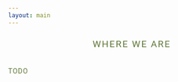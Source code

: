 ```yaml
---
layout: main
---
```



<style>
    .section-header {
        margin: 24px 0 0 0;
        text-align: center;
        font-family: Roboto;
        letter-spacing: 2px;
        color: #617939;
        font-size: 19px;
        font-weight: normal;
        text-transform: uppercase;
    }

    @media (max-width: 640px) {
        .section-header {
            font-size: calc(19px * 0.75);
        }
    }

    @media(max-width: 640px) {
        .section-header {
            font-size: calc(19px * 0.82);
        }
    }

    @media (min-width: 768px) {
        .section-header {
            text-align: center;
        }

        .verticalLayout.homePage .section-header {
            text-align: left;
        }
    }

    @media (max-width: 767px) {
        .section-header {
            padding: 0 16px;
        }
    }

    .section-item {
        padding: 0;
        margin: 1.1em auto;
        max-width: 550px;
        text-align: left;
        font-family: Roboto;
        letter-spacing: 1px;
        color: #617939;
        font-size: 14px;
        font-weight: normal;
        line-height: 1.75;
        margin: 32px 0;
        font-family: Roboto;
        letter-spacing: 1px;
        color: #617939;
        font-size: 14px;
        font-weight: normal;
    }

    @media (max-width: 640px) {
        .section-item {
            font-size: calc(14px * 0.875);
        }
    }

    @media(max-width: 640px) {
        .section-item {
            font-size: calc(14px * 0.9);
        }
    }

    @media (min-width: 720px) {
        .section-item {
            max-width: 720px;
        }
    }

    @media (max-width: 768px) {
        .section-item {
            padding: 0 16px;
        }
    }

    .section-item strong {
        font-weight: bolder !important;
    }

    .section-item em {
        font-style: italic !important;
    }

    .section-item a {
        -webkit-text-decoration: underline;
        text-decoration: underline;
    }

    .section-item .ql-align-right {
        text-align: right;
    }

    .section-item .ql-align-center {
        text-align: center;
    }

    .section-item .ql-align-justify {
        text-align: justify;
    }

    @media (max-width: 640px) {
        .section-item {
            font-size: calc(14px * 0.875);
        }
    }

    @media(max-width: 640px) {
        .section-item {
            font-size: calc(14px * 0.9);
        }
    }

    .section-item a {
        -webkit-text-decoration: underline;
        text-decoration: underline;
    }
</style>

<div>
    <div>
        <h4 class="section-header">Where we are</h4>
        <div class="section-item">TODO
    </div>
</div>